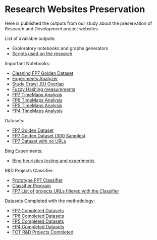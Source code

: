 # Research Websites Preservation

Here is published the outputs from our study about the preservation of Research and Development project websites.

List of available outputs:
- Exploratory notebooks and graphs generators
- [Scripts used on the research](https://github.com/arquivo/Research-Websites-Preservation/tree/master/scripts)

Important Notebooks:
- [Cleaning FP7 Golden Dataset](https://github.com/arquivo/Research-Websites-Preservation/blob/master/Cleaning%20golden%20dataset/cleaning-fp7-golden-dataset.ipynb)
- [Experiments Analyzer](https://github.com/arquivo/Research-Websites-Preservation/blob/master/experiments_analyzer.ipynb)
- [Study Crawl .EU Overlap](https://github.com/arquivo/Research-Websites-Preservation/blob/master/crawleu_overlap_measure/CrawlEU%20Overlap.ipynb)
- [Fuzzy Hashing measurements](https://github.com/arquivo/Research-Websites-Preservation/blob/master/Fuzzy%20hashing%20Acceptance%20Study/Fuzzy%20Hashing%20Score%20Analysis.ipynb)
- [FP7 TimeMaps Analysis](https://github.com/arquivo/Research-Websites-Preservation/blob/master/FP7/TimeMapsAnalysis.ipynb)
- [FP6 TimeMaps Analysis](https://github.com/arquivo/Research-Websites-Preservation/blob/master/FP6/FP6TimeMapsAnalysis.ipynb)
- [FP5 TimeMaps Analysis](https://github.com/arquivo/Research-Websites-Preservation/blob/master/FP5/FP5TimeMapsAnalysis.ipynb)
- [FP4 TimeMaps Analysis](https://github.com/arquivo/Research-Websites-Preservation/blob/master/FP4/FP4TimeMapsAnalysis.ipynb)

Datasets:
- [FP7 Golden Dataset](https://github.com/arquivo/Research-Websites-Preservation/blob/master/datasets/fp7-dataset-golden-all.csv)
- [FP7 Golden Dataset (300 Samples)](https://github.com/arquivo/Research-Websites-Preservation/blob/master/datasets/fp7-golden-dataset-300.csv)
- [FP7 Dataset with no URLs](https://raw.githubusercontent.com/arquivo/Research-Websites-Preservation/master/datasets/fp7projects-full.csv)

Bing Experiments:
- [Bing heuristics testing and experiments](https://github.com/arquivo/Research-Websites-Preservation/tree/master/Bing%20experiments)

R&D Projects Classifier:
- [Prototype FP7 Classifier](https://github.com/arquivo/Research-Websites-Preservation/blob/master/classifier/bernoulliNB%20tuning.ipynb)
- [Classifier Program](https://github.com/arquivo/Research-Websites-Preservation/blob/master/classifier/bernoulliNB%20tuning.py)
- [FP7 List of projects URLs filtered with the Classifier](https://github.com/arquivo/Research-Websites-Preservation/blob/master/classifier/filtered_projects_classification.csv)

Datasets Completed with the methodology:
- [FP7 Completed Datasets](https://github.com/arquivo/Research-Websites-Preservation/blob/master/Bing%20experiments/preservingR%26D/cordis-fp7projects-completed.xlsx)
- [FP6 Completed Datasets](https://github.com/arquivo/Research-Websites-Preservation/blob/master/FP6/cordis-fp6projects-completed.xlsx)
- [FP5 Completed Datasets](https://github.com/arquivo/Research-Websites-Preservation/blob/master/FP5/cordisfp5-completed.ods)
- [FP4 Completed Datasets](https://github.com/arquivo/Research-Websites-Preservation/blob/master/FP4/cordisfp4projectsnoobjectives-completed.xls)
- [FCT R&D Projects Completed](https://github.com/arquivo/Research-Websites-Preservation/blob/master/FCT/FCT%20-%20Projetos%20Financiados%20%26%20UnidadesID%20Completo.xlsx)
